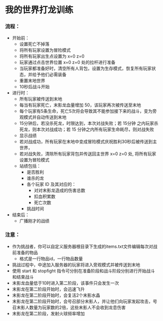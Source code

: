# 我的世界打龙训练

### 流程：

- 开始前：
    - 设置死亡不掉落
    - 将所有玩家设置为冒险模式
    - 将所有玩家出生点设置为 x=0 z=0
    - 玩家通过点击世界位置 x=0 z=0 处的拉杆进行准备
    - 当玩家都准备好时，清空所有人背包，设置为生存模式，恢复所有玩家状态，并给予他们必需装备
    - 重置末地世界
    - 10秒后战斗开始
- 进行时：
    - 所有玩家被传送到末地
    - 每当有玩家死亡，末影龙血量增加 50，该玩家再次被传送至末地
    - 每个玩家有5条生命，死亡5次将会导致其不能参加接下来的战斗，变为旁观模式并自动传送到末地
    - 15分钟后，若没杀死龙，时限达到，本次对战失败；若 15分钟 之内玩家杀死龙，则本次对战成功；若 15 分钟之内所有玩家生命耗尽，则对战失败
    - 显示战绩
    - 若对战成功，所有玩家在末地中变成冒险模式庆祝胜利30秒后被传送到主世界，
    - 若对战失败，清除所有玩家背包并传送回主世界 x=0 z=0 处, 将所有玩家设置为冒险模式
    - 站绩包括：
        - 是否胜利
        - 谁杀的龙
        - 各个玩家 ID 及其对应的：
            - 对对末影龙造成的伤害总数
            - 扣血积累数
            - 死亡次数
        - 挑战时间
- 结束后：
    - 广播刚才的战绩

### 注意：

- 作为挑战者，你可以自定义服务器根目录下生成的items.txt文件编辑每次对战前准备的物品
    - 格式是一行物品id，一行物品数量
- 挑战过程中，中途加入服务器的玩家将进入旁观模式并被传送到末地
- 使用 start 和 stopfight 指令可分别在准备阶段和战斗阶段分别进行开始战斗和结束战斗
- 末影龙血量低于10时进入第二阶段，该事件只会发生一次
- 末影龙在第二阶段开始时，会迅速飞升
- 末影龙在第二阶段开始时，会复活2个末影水晶
- 末影龙在第二阶段开始时，会号召部分末影人，并让他们向玩家发起攻击，号召末影人数量为玩家数的2倍，这些末影人不会收到龙息伤害
- 末影龙在第二阶段，发射火球频率增加